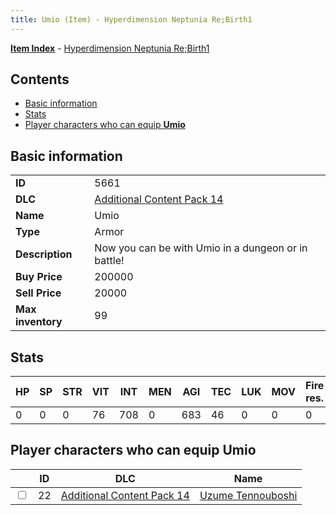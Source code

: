 ```yaml
---
title: Umio (Item) - Hyperdimension Neptunia Re;Birth1
---
```


[**Item Index**](/neptunia/rb1/item/index.html) - [Hyperdimension Neptunia Re;Birth1](/neptunia/rb1)

## Contents

- [Basic information](#basic-information)
- [Stats](#stats)
- [Player characters who can equip **Umio**](#player-characters-who-can-equip-umio)
## Basic information

|   |   |
| -- | -- |
| **ID** | 5661 |
| **DLC** | [Additional Content Pack 14](/neptunia/rb1/dlc/23-pack14.html) |
| **Name** | Umio |
| **Type** | Armor |
| **Description** | Now you can be with Umio in a dungeon or in battle! |
| **Buy Price** | 200000 |
| **Sell Price** | 20000 |
| **Max inventory** | 99 |


## Stats

| HP | SP | STR | VIT | INT | MEN | AGI | TEC | LUK | MOV | Fire res. | Ice res. | Wind res. | Lightning res. |
| -- | -- | --- | --- | --- | --- | --- | --- | --- | --- | --------- | -------- | --------- | -------------- |
| 0 | 0 | 0 | 76 | 708 | 0 | 683 | 46 | 0 | 0 | 0 | 0 | 0 | 0 |


## Player characters who can equip **Umio**

|    | ID | DLC | Name |
| -- | -- | --- | ---- |
| <input type="checkbox" id="rb1-player-23-22" class="trackbox" /> | 22 | [Additional Content Pack 14](/neptunia/rb1/dlc/23-pack14.html) | [Uzume Tennouboshi](/neptunia/rb1/player/23-22-uzume-tennouboshi.html) |
